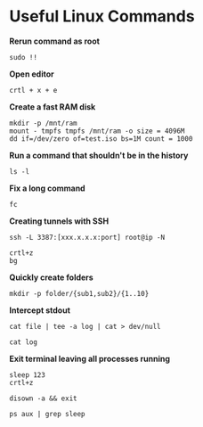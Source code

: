 # Useful Linux Commands

**Rerun command as root**

	sudo !!
	
**Open editor**

	crtl + x + e
	
**Create a fast RAM disk**

	mkdir -p /mnt/ram
	mount - tmpfs tmpfs /mnt/ram -o size = 4096M
	dd if=/dev/zero of=test.iso bs=1M count = 1000
	
**Run a command that shouldn't be in the history**

	ls -l 
	
**Fix a long command**

	fc 
	
**Creating tunnels with SSH**

	ssh -L 3387:[xxx.x.x.x:port] root@ip -N
	
	crtl+z
	bg
	
**Quickly create folders**

	mkdir -p folder/{sub1,sub2}/{1..10}
	
**Intercept stdout**

	cat file | tee -a log | cat > dev/null
	
	cat log
	
**Exit terminal leaving all processes running**

	sleep 123
	crtl+z
	
	disown -a && exit
	
	ps aux | grep sleep
	

	
